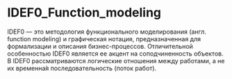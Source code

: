 # IDEF0_Function_modeling

IDEF0 — это методология функционального моделирования (англ. function modeling) и графическая нотация, 
предназначенная для формализации и описания бизнес-процессов. Отличительной особенностью IDEF0 является ее акцент на соподчиненность объектов. 
В IDEF0 рассматриваются логические отношения между работами, а не их временна́я последовательность (поток работ).

